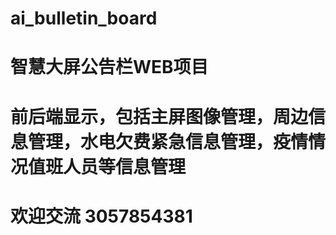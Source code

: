# ai_bulletin_board
# 智慧大屏公告栏WEB项目
# 前后端显示，包括主屏图像管理，周边信息管理，水电欠费紧急信息管理，疫情情况值班人员等信息管理
# 欢迎交流 3057854381
